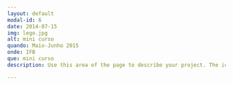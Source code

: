 ```yaml
---
layout: default
modal-id: 6
date: 2014-07-15
img: lego.jpg
alt: mini curso
quando: Maio-Junho 2015
onde: IFB
que: mini curso
description: Use this area of the page to describe your project. The icon above is part of a free icon set by <a href="https://sellfy.com/p/8Q9P/jV3VZ/">Flat Icons</a>. On their website, you can download their free set with 16 icons, or you can purchase the entire set with 146 icons for only $12!

---
```

